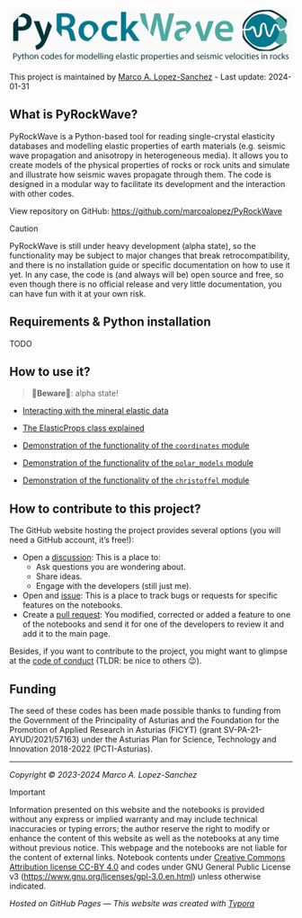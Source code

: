 ![header](https://raw.githubusercontent.com/marcoalopez/PyRockWave/main/img/header.jpg)

This project is maintained by [Marco A. Lopez-Sanchez](https://marcoalopez.github.io/) - Last update: 2024-01-31  

## What is PyRockWave?

PyRockWave is a Python-based tool for reading single-crystal elasticity databases and modelling elastic properties of earth materials (e.g. seismic wave propagation and anisotropy in heterogeneous media). It allows you to create models of the physical properties of rocks or rock units and simulate and illustrate how seismic waves propagate through them. The code is designed in a modular way to facilitate its development and the interaction with other codes.

View repository on GitHub: https://github.com/marcoalopez/PyRockWave

> [!CAUTION]
> PyRockWave is still under heavy development (alpha state), so the functionality may be subject to major changes that break retrocompatibility, and there is no installation guide or specific documentation on how to use it yet. In any case, the code is (and always will be) open source and free, so even though there is no official release and very little documentation, you can have fun with it at your own risk.

## Requirements & Python installation

TODO

## How to use it?

> 🚨**Beware**🚨: alpha state!

- [Interacting with the mineral elastic data](https://github.com/marcoalopez/PyRockWave/blob/main/src/example_database.ipynb)

- [The ElasticProps class explained](https://github.com/marcoalopez/PyRockWave/blob/main/src/ElasticTensor_explained.ipynb)

- [Demonstration of the functionality of the ``coordinates`` module](https://github.com/marcoalopez/PyRockWave/blob/main/src/example_coordinates.ipynb)

- [Demonstration of the functionality of the ``polar_models`` module](https://github.com/marcoalopez/PyRockWave/blob/main/src/example_polar.ipynb)

- [Demonstration of the functionality of the ``christoffel`` module](https://github.com/marcoalopez/PyRockWave/blob/main/src/example_christoffel.ipynb)

## How to contribute to this project?

The GitHub website hosting the project provides several options (you will need a GitHub account, it’s free!):

- Open a [discussion](https://github.com/marcoalopez/PyRockWave/discussions): This is a place to:
  - Ask questions you are wondering about.
  - Share ideas.
  - Engage with the developers (still just me).
- Open and [issue](https://github.com/marcoalopez/PyRockWave/issues): This is a place to track bugs or requests for specific features on the notebooks.
- Create a [pull request](https://github.com/marcoalopez/PyRockWave/pulls): You modified, corrected or added a feature to one of the notebooks and send it for one of the developers to review it and add it to the main page.

Besides, if you want to contribute to the project, you might want to glimpse at the [code of conduct](https://github.com/marcoalopez/strength_envelopes/blob/master/CODE_OF_CONDUCT.md) (TLDR: be nice to others 😉). 

## Funding

The seed of these codes has been made possible thanks to funding from the Government of the Principality of Asturias and the Foundation for the Promotion of Applied Research in Asturias (FICYT) (grant SV-PA-21-AYUD/2021/57163) under the Asturias Plan for Science, Technology and Innovation 2018-2022 (PCTI-Asturias). 

---
*Copyright © 2023-2024 Marco A. Lopez-Sanchez*  

> [!IMPORTANT]
> Information presented on this website and the notebooks is provided without any express or implied warranty and may include technical inaccuracies or typing errors; the author reserve the right to modify or enhance the content of this website as well as the notebooks at any time without previous notice. This webpage and the notebooks are not liable for the content of external links. Notebook contents under [Creative Commons Attribution license CC-BY 4.0](https://creativecommons.org/licenses/by/4.0/) and codes under GNU General Public License v3 (https://www.gnu.org/licenses/gpl-3.0.en.html) unless otherwise indicated.

_Hosted on GitHub Pages — This website was created with [Typora](https://typora.io/)_